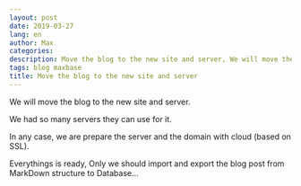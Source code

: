 ```yaml
---
layout: post
date: 2019-03-27
lang: en
author: Max
categories: 
description: Move the blog to the new site and server, We will move the blog to the new site and server.
tags: blog maxbase
title: Move the blog to the new site and server
---
```


We will move the blog to the new site and server.

We had so many servers they can use for it.

In any case, we are prepare the server and the domain with cloud (based on SSL).

Everythings is ready, Only we should import and export the blog post from MarkDown structure to Database...
